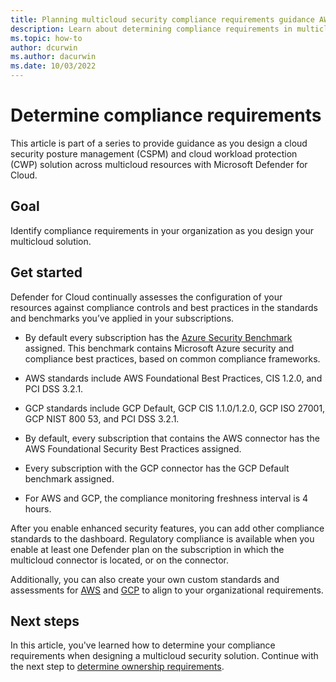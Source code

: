 ```yaml
---
title: Planning multicloud security compliance requirements guidance AWS standards GCP standards
description: Learn about determining compliance requirements in multicloud environment with Microsoft Defender for Cloud.
ms.topic: how-to
author: dcurwin
ms.author: dacurwin
ms.date: 10/03/2022
---
```


# Determine compliance requirements

This article is part of a series to provide guidance as you design a cloud security posture management (CSPM) and cloud workload protection (CWP) solution across multicloud resources with Microsoft Defender for Cloud.

## Goal

Identify compliance requirements in your organization as you design your multicloud solution.

## Get started

Defender for Cloud continually assesses the configuration of your resources against compliance controls and best practices in the standards and benchmarks you’ve applied in your subscriptions.

- By default every subscription has the [Azure Security Benchmark](/security/benchmark/azure/introduction) assigned. This benchmark contains Microsoft Azure security and compliance best practices, based on common compliance frameworks.
- AWS standards include AWS Foundational Best Practices, CIS 1.2.0, and PCI DSS 3.2.1.

- GCP standards include GCP Default, GCP CIS 1.1.0/1.2.0, GCP ISO 27001, GCP NIST 800 53, and PCI DSS 3.2.1.
- By default, every subscription that contains the AWS connector has the AWS Foundational Security Best Practices assigned.
- Every subscription with the GCP connector has the GCP Default benchmark assigned.
- For AWS and GCP, the compliance monitoring freshness interval is 4 hours.

After you enable enhanced security features, you can add other compliance standards to the dashboard. Regulatory compliance is available when you enable at least one Defender plan on the subscription in which the multicloud connector is located, or on the connector.

Additionally, you can also create your own custom standards and assessments for [AWS](https://techcommunity.microsoft.com/t5/microsoft-defender-for-cloud/custom-assessments-and-standards-in-microsoft-defender-for-cloud/ba-p/3066575) and [GCP](https://techcommunity.microsoft.com/t5/microsoft-defender-for-cloud/custom-assessments-and-standards-in-microsoft-defender-for-cloud/ba-p/3251252) to align to your organizational requirements.

## Next steps

In this article, you've learned how to determine your compliance requirements when designing a multicloud security solution. Continue with the next step to [determine ownership requirements](plan-multicloud-security-determine-ownership-requirements.md).
